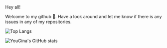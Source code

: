 Hey all!

Welcome to my github 👋. Have a look around and let me know if there is any issues in any of my repositories. 

![Top Langs](https://github-readme-stats.vercel.app/api/top-langs/?username=YouGina&layout=compact&count_private=true&theme=default&hide=javascript,css,tsql,html,scss,makefile,dockerfile)

![YouGina's GitHub stats](https://github-readme-stats.vercel.app/api?username=YouGina&show_icons=true&theme=default&count_private=true)